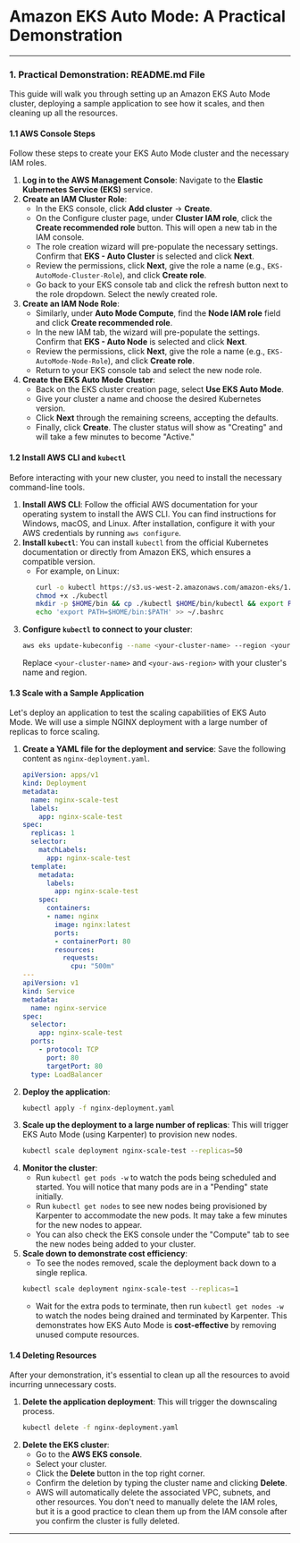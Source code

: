 # Amazon EKS Auto Mode: A Practical Demonstration
-----

### 1\. Practical Demonstration: README.md File

This guide will walk you through setting up an Amazon EKS Auto Mode cluster, deploying a sample application to see how it scales, and then cleaning up all the resources.

#### 1.1 AWS Console Steps

Follow these steps to create your EKS Auto Mode cluster and the necessary IAM roles.

1.  **Log in to the AWS Management Console**: Navigate to the **Elastic Kubernetes Service (EKS)** service.
2.  **Create an IAM Cluster Role**:
      * In the EKS console, click **Add cluster** -\> **Create**.
      * On the Configure cluster page, under **Cluster IAM role**, click the **Create recommended role** button. This will open a new tab in the IAM console.
      * The role creation wizard will pre-populate the necessary settings. Confirm that **EKS - Auto Cluster** is selected and click **Next**.
      * Review the permissions, click **Next**, give the role a name (e.g., `EKS-AutoMode-Cluster-Role`), and click **Create role**.
      * Go back to your EKS console tab and click the refresh button next to the role dropdown. Select the newly created role.
3.  **Create an IAM Node Role**:
      * Similarly, under **Auto Mode Compute**, find the **Node IAM role** field and click **Create recommended role**.
      * In the new IAM tab, the wizard will pre-populate the settings. Confirm that **EKS - Auto Node** is selected and click **Next**.
      * Review the permissions, click **Next**, give the role a name (e.g., `EKS-AutoMode-Node-Role`), and click **Create role**.
      * Return to your EKS console tab and select the new node role.
4.  **Create the EKS Auto Mode Cluster**:
      * Back on the EKS cluster creation page, select **Use EKS Auto Mode**.
      * Give your cluster a name and choose the desired Kubernetes version.
      * Click **Next** through the remaining screens, accepting the defaults.
      * Finally, click **Create**. The cluster status will show as "Creating" and will take a few minutes to become "Active."

#### 1.2 Install AWS CLI and `kubectl`

Before interacting with your new cluster, you need to install the necessary command-line tools.

1.  **Install AWS CLI**: Follow the official AWS documentation for your operating system to install the AWS CLI. You can find instructions for Windows, macOS, and Linux. After installation, configure it with your AWS credentials by running `aws configure`.
2.  **Install `kubectl`**: You can install `kubectl` from the official Kubernetes documentation or directly from Amazon EKS, which ensures a compatible version.
      * For example, on Linux:
        ```bash
        curl -o kubectl https://s3.us-west-2.amazonaws.com/amazon-eks/1.24/2023-01-26/bin/linux/amd64/kubectl
        chmod +x ./kubectl
        mkdir -p $HOME/bin && cp ./kubectl $HOME/bin/kubectl && export PATH=$HOME/bin:$PATH
        echo 'export PATH=$HOME/bin:$PATH' >> ~/.bashrc
        ```
3.  **Configure `kubectl` to connect to your cluster**:
    ```bash
    aws eks update-kubeconfig --name <your-cluster-name> --region <your-aws-region>
    ```
    Replace `<your-cluster-name>` and `<your-aws-region>` with your cluster's name and region.

#### 1.3 Scale with a Sample Application

Let's deploy an application to test the scaling capabilities of EKS Auto Mode. We will use a simple NGINX deployment with a large number of replicas to force scaling.

1.  **Create a YAML file for the deployment and service**: Save the following content as `nginx-deployment.yaml`.
    ```yaml
    apiVersion: apps/v1
    kind: Deployment
    metadata:
      name: nginx-scale-test
      labels:
        app: nginx-scale-test
    spec:
      replicas: 1
      selector:
        matchLabels:
          app: nginx-scale-test
      template:
        metadata:
          labels:
            app: nginx-scale-test
        spec:
          containers:
          - name: nginx
            image: nginx:latest
            ports:
            - containerPort: 80
            resources:
              requests:
                cpu: "500m"
    ---
    apiVersion: v1
    kind: Service
    metadata:
      name: nginx-service
    spec:
      selector:
        app: nginx-scale-test
      ports:
        - protocol: TCP
          port: 80
          targetPort: 80
      type: LoadBalancer
    ```
2.  **Deploy the application**:
    ```bash
    kubectl apply -f nginx-deployment.yaml
    ```
3.  **Scale up the deployment to a large number of replicas**: This will trigger EKS Auto Mode (using Karpenter) to provision new nodes.
    ```bash
    kubectl scale deployment nginx-scale-test --replicas=50
    ```
4.  **Monitor the cluster**:
      * Run `kubectl get pods -w` to watch the pods being scheduled and started. You will notice that many pods are in a "Pending" state initially.
      * Run `kubectl get nodes` to see new nodes being provisioned by Karpenter to accommodate the new pods. It may take a few minutes for the new nodes to appear.
      * You can also check the EKS console under the "Compute" tab to see the new nodes being added to your cluster.
5.  **Scale down to demonstrate cost efficiency**:
      * To see the nodes removed, scale the deployment back down to a single replica.
    <!-- end list -->
    ```bash
    kubectl scale deployment nginx-scale-test --replicas=1
    ```
      * Wait for the extra pods to terminate, then run `kubectl get nodes -w` to watch the nodes being drained and terminated by Karpenter. This demonstrates how EKS Auto Mode is **cost-effective** by removing unused compute resources.

#### 1.4 Deleting Resources

After your demonstration, it's essential to clean up all the resources to avoid incurring unnecessary costs.

1.  **Delete the application deployment**: This will trigger the downscaling process.
    ```bash
    kubectl delete -f nginx-deployment.yaml
    ```
2.  **Delete the EKS cluster**:
      * Go to the **AWS EKS console**.
      * Select your cluster.
      * Click the **Delete** button in the top right corner.
      * Confirm the deletion by typing the cluster name and clicking **Delete**.
      * AWS will automatically delete the associated VPC, subnets, and other resources. You don't need to manually delete the IAM roles, but it is a good practice to clean them up from the IAM console after you confirm the cluster is fully deleted.

-----
